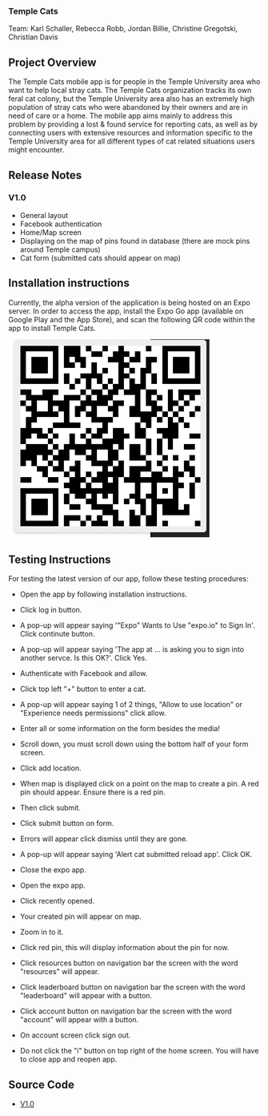 ### Temple Cats
Team:
Karl Schaller, Rebecca Robb, Jordan Billie, Christine Gregotski, Christian Davis

## Project Overview
The Temple Cats mobile app is for people in the Temple University area who want to help local stray cats. The Temple Cats organization tracks its own feral cat colony, but the Temple University area also has an extremely high population of stray cats who were abandoned by their owners and are in need of care or a home. The mobile app aims mainly to address this problem by providing a lost & found service for reporting cats, as well as by connecting users with extensive resources and information specific to the Temple University area for all different types of cat related situations users might encounter.

## Release Notes
### V1.0
* General layout
* Facebook authentication
* Home/Map screen
* Displaying on the map of pins found in database (there are mock pins around Temple campus)
* Cat form (submitted cats should appear on map)

## Installation instructions
Currently, the alpha version of the application is being hosted on an Expo server. In order to access the app, install the Expo Go app (available on Google Play and the App Store), and scan the following QR code within the app to install Temple Cats.

![Expo Go QR Code](/QRcode.png)

## Testing Instructions
For testing the latest version of our app, follow these testing procedures:

* Open the app by following installation instructions.
* Click log in button.
* A pop-up will appear saying '"Expo" Wants to Use "expo.io" to Sign In'. Click continute button.
* A pop-up will appear saying 'The app at ... is asking you to sign into another servce. Is this OK?'. Click Yes.
* Authenticate with Facebook and allow.
* Click top left "+" button to enter a cat.
* A pop-up will appear saying 1 of 2 things, "Allow to use location" or "Experience needs permissions" click allow.
* Enter all or some information on the form besides the media!
* Scroll down, you must scroll down using the bottom half of your form screen.
* Click add location.
* When map is displayed click on a point on the map to create a pin. A red pin should appear. Ensure there is a red pin.
* Then click submit. 
* Click submit button on form. 
* Errors will appear click dismiss until they are gone.
* A pop-up will appear saying 'Alert cat submitted reload app'. Click OK.
* Close the expo app.
* Open the expo app.
* Click recently opened.
* Your created pin will appear on map.
* Zoom in to it.
* Click red pin, this will display information about the pin for now. 
* Click resources button on navigation bar the screen with the word "resources" will appear. 
* Click leaderboard button on navigation bar the screen with the word "leaderboard" will appear with a button. 
* Click account button on navigation bar the screen with the word "account" will appear with a button. 
* On account screen click sign out. 

* Do not click the "i" button on top right of the home screen. You will have to close app and reopen app.
## Source Code
* [V1.0](link)
